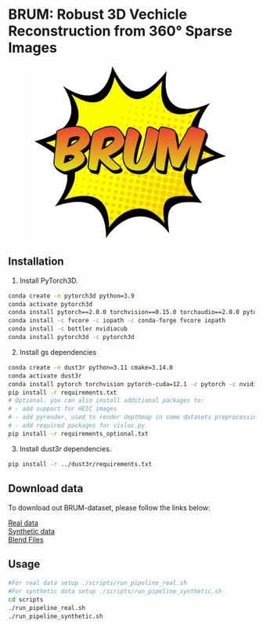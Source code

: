 # BRUM: Robust 3D Vechicle Reconstruction from 360° Sparse Images 


<p align="center">
  <img src="./imgs/brum_logo.png" alt="Logo" width="400">
</p>

## Installation

1. Install PyTorch3D.
```bash
conda create -n pytorch3d python=3.9
conda activate pytorch3d
conda install pytorch==2.0.0 torchvision==0.15.0 torchaudio==2.0.0 pytorch-cuda=11.8 -c pytorch -c nvidia
conda install -c fvcore -c iopath -c conda-forge fvcore iopath
conda install -c bottler nvidiacub
conda install pytorch3d -c pytorch3d
```

2. Install gs dependencies
```bash
conda create -n dust3r python=3.11 cmake=3.14.0
conda activate dust3r 
conda install pytorch torchvision pytorch-cuda=12.1 -c pytorch -c nvidia  # use the correct version of cuda for your system
pip install -r requirements.txt
# Optional: you can also install additional packages to:
# - add support for HEIC images
# - add pyrender, used to render depthmap in some datasets preprocessing
# - add required packages for visloc.py
pip install -r requirements_optional.txt
```

3. Install dust3r dependencies.
```bash
pip install -r ../dust3r/requirements.txt

```

## Download data
To download out BRUM-dataset, please follow the links below:

[Real data](https://ailb-web.ing.unimore.it/publicfiles/drive/brum-dataset/real_bus.zip)    
[Synthetic data](https://ailb-web.ing.unimore.it/publicfiles/drive/brum-dataset/synt_bus.zip)    
[Blend Files](https://ailb-web.ing.unimore.it/publicfiles/drive/brum-dataset/blend_files.zip)    

## Usage

```bash
#For real data setup ./scripts/run_pipeline_real.sh 
#For synthetic data setup ./scripts/run_pipeline_synthetic.sh 
cd scripts
./run_pipeline_real.sh
./run_pipeline_synthetic.sh
```

